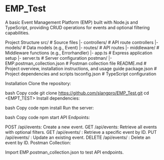 # EMP_Test
A basic Event Management Platform (EMP) built with Node.js and TypeScript, providing CRUD operations for events and optional filtering capabilities.


Project Structure
src/                  # Source files
  |- controllers/     # API route controllers
  |- models/          # Data models (e.g., Event)
  |- routes/          # API routes
  |- middleware/      # Middleware functions (e.g., Errorhandler)
  |- app.ts           # Express application setup
  |- server.ts        # Server configuration
postman/
  |- EMP.postman_collection.json  # Postman collection file
README.md             # Project overview, installation instructions, and usage guide
package.json          # Project dependencies and scripts
tsconfig.json         # TypeScript configuration


Installation
Clone the repository:

bash
Copy code
git clone <https://github.com/slangpro/EMP_Test.git>
cd <EMPT_TEST>
Install dependencies:

bash
Copy code
npm install
Run the server:

bash
Copy code
npm start
API Endpoints:

POST /api/events: Create a new event.
GET /api/events: Retrieve all events with optional filters.
GET /api/events/
: Retrieve a specific event by ID.
PUT /api/events/
: Update an existing event.
DELETE /api/events/
: Delete an event by ID.
Postman Collection:

Import EMP.postman_collection.json to test API endpoints.